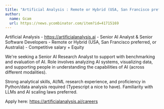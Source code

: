 ```yaml
---
title: "Artificial Analysis : Remote or Hybrid (USA, San Francisco preferred, or Australia)"
author:
  name: Gcam
  url: https://news.ycombinator.com/item?id=41715169
---
```

Artificial Analysis - <a href="https:&#x2F;&#x2F;artificialanalysis.ai" rel="nofollow">https:&#x2F;&#x2F;artificialanalysis.ai</a> - Senior AI Analyst &amp; Senior Software Developers - Remote or Hybrid (USA, San Francisco preferred, or Australia) - Competitive salary + Equity

We&#x27;re seeking a Senior AI Research Analyst to support with benchmarking and  evaluation of AI. Role involves analyzing AI systems, visualizing data, and supporting people in understanding the capabilities of AI (across different modalities).

Strong analytical skills, AI&#x2F;ML research experience, and proficiency in Python&#x2F;data analysis required (Typescript a nice to have). Familiarity with LLMs and AI scaling laws preferred.

Apply here: <a href="https:&#x2F;&#x2F;artificialanalysis.ai&#x2F;careers" rel="nofollow">https:&#x2F;&#x2F;artificialanalysis.ai&#x2F;careers</a>
<JobApplication />
